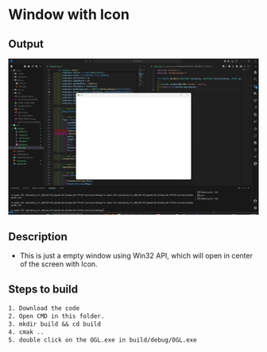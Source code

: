 # Window with Icon

## Output

![alt text](output.png)

## Description

- This is just a empty window using Win32 API, which will open in center of the screen with Icon.

## Steps to build

    1. Download the code
    2. Open CMD in this folder.
    3. mkdir build && cd build
    4. cmak ..
    5. double click on the OGL.exe in build/debug/OGL.exe
